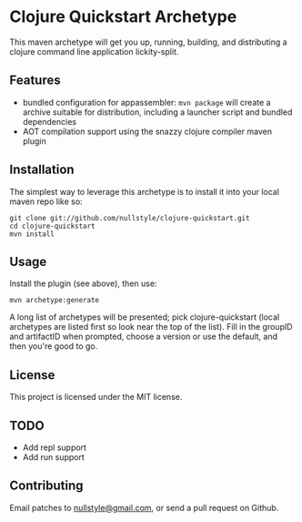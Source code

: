 # Clojure Quickstart Archetype

This maven archetype will get you up, running, building, and distributing a clojure command line application lickity-split.

## Features

- bundled configuration for appassembler: `mvn package` will create a archive suitable for distribution, including a launcher script and bundled dependencies
- AOT compilation support using the snazzy clojure compiler maven plugin


## Installation

The simplest way to leverage this archetype is to install it into your local maven repo like so:
  
    git clone git://github.com/nullstyle/clojure-quickstart.git
    cd clojure-quickstart
    mvn install

## Usage

Install the plugin (see above), then use:

  	mvn archetype:generate

A long list of archetypes will be presented; pick clojure-quickstart (local archetypes are listed first so look near the top of the list).  Fill in the groupID and artifactID when prompted, choose a version or use the default, and then you're good to go.

## License

This project is licensed under the MIT license.

## TODO
- Add repl support
- Add run support

## Contributing

Email patches to nullstyle@gmail.com, or send a pull request on Github.